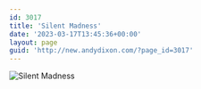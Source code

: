 ```yaml
---
id: 3017
title: 'Silent Madness'
date: '2023-03-17T13:45:36+00:00'
layout: page
guid: 'http://new.andydixon.com/?page_id=3017'
---
```


![Silent Madness](https://i0.wp.com/assets.g8x2.ldn.idrivee2-23.com/posters/Silent%20Madness%2001.jpg?w=1200&ssl=1 "Silent Madness")